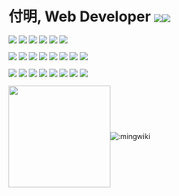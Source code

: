 # 付明, Web Developer <a href="https://journal.zed.ink"><img align="center" src="https://img.shields.io/badge/个人博客-395060?style=for-the-badge&logo=githubpages"></a><a href="https://zed.ink/cv/"><img align="center" src="https://img.shields.io/badge/个人简历-395060?style=for-the-badge&logo=github"></a>

![](https://img.shields.io/badge/OS-Debian-red?style=for-the-badge&logo=debian)
![](https://img.shields.io/badge/IDE-VScode-blue?style=for-the-badge&logo=visualstudiocode)
![](https://img.shields.io/badge/iTerm2-000000?style=for-the-badge&logo=iterm2)
![](https://img.shields.io/badge/vim-2bc451?style=for-the-badge&logo=vim)
![](https://img.shields.io/badge/chrome-3364b2?style=for-the-badge&logo=googlechrome)
![](https://img.shields.io/badge/ffmpeg-158300?style=for-the-badge&logo=ffmpeg)

![](https://img.shields.io/badge/ES6-CEB331?style=for-the-badge&logo=javascript)
![](https://img.shields.io/badge/nodejs-397034?style=for-the-badge&logo=node.js)
![](https://img.shields.io/badge/Vue3-33A06F?style=for-the-badge&logo=vue.js)
![](https://img.shields.io/badge/React-8ba3c9?style=for-the-badge&logo=react)
![](https://img.shields.io/badge/bootstrap-FDF1FF?style=for-the-badge&logo=bootstrap)
![](https://img.shields.io/badge/scss-b7457c?style=for-the-badge&logo=sass)
![](https://img.shields.io/badge/html5-bf4122?style=for-the-badge&logo=html5)
![](https://img.shields.io/badge/reveal-918628?style=for-the-badge&logo=reveal.js)

![](https://img.shields.io/badge/docker-2CB7EC?style=for-the-badge&logo=docker)
![](https://img.shields.io/badge/openresty-74C053?style=for-the-badge&logo=nginx)
![](https://img.shields.io/badge/npm-C60600?style=for-the-badge&logo=npm)
![](https://img.shields.io/badge/webpack-1C74BA?style=for-the-badge&logo=webpack)
![](https://img.shields.io/badge/babel-877838?style=for-the-badge&logo=babel)
![](https://img.shields.io/badge/eslint-8080F2?style=for-the-badge&logo=eslint)
![](https://img.shields.io/badge/pug-593830?style=for-the-badge&logo=pug)
![](https://img.shields.io/badge/vite-562a82?style=for-the-badge&logo=vite)

<img align="center" src="https://user-images.githubusercontent.com/7548568/160105386-e5e3e864-3c06-4c76-8d49-1d5fae503ea0.gif" height=200><img align="center" src="https://count.getloli.com/get/@:mingwiki" alt=":mingwiki">
